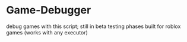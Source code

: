 # Game-Debugger
debug games with this script; still in beta testing phases
built for roblox games (works with any executor)
